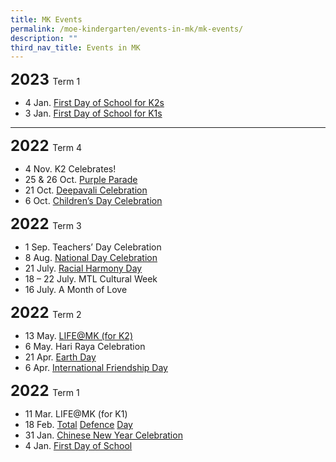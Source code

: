 ```yaml
---
title: MK Events
permalink: /moe-kindergarten/events-in-mk/mk-events/
description: ""
third_nav_title: Events in MK
---
```


<b style="font-size:24px;">2023 </b> Term 1<br>
* 4 Jan. [First Day of School for K2s](https://www.facebook.com/huaminprimaryschool/posts/pfbid02PhBBHMMkGm3cyBHT3xvBqiqJshVsRA3Ffcgirk9CrFMDPk1RSwobSjM8npHZJEWKl)<br>
* 3 Jan. [First Day of School for K1s](https://www.facebook.com/huaminprimaryschool/posts/pfbid033r6o41Z1pr9PaHf7xbqnVpLsPdux119T7HTCPMqfTZk7t5xrXPKwRpAXXYxbGMZGl)

<hr>

<b style="font-size:24px;">2022 </b> Term 4<br>
* 4 Nov. K2 Celebrates!<br>
* 25 & 26 Oct. [Purple Parade](https://www.facebook.com/huaminprimaryschool/posts/pfbid0u9wXdrERYvUvrecAyMc8QrpzjttmAEZQwRPMX9G28a8qEYhteqJNGtp1mgKWDZaEl)<br>
* 21 Oct. [Deepavali Celebration](https://www.facebook.com/huaminprimaryschool/posts/pfbid02UynoU71d6mcFuTbRogkC5hQSv4qo24BuebjDVkptV8UVXimvFXWy8GnCWMq5vhTpl)<br>
* 6 Oct. [Children’s Day Celebration](https://www.facebook.com/huaminprimaryschool/posts/pfbid0abLYwYLqNfzSXGZFN2ze1Uf4sfuLNnMespu3rqZepyrKfijTZvJQa7zViPW64JD6l)<br>

<b style="font-size:24px;">2022 </b> Term 3<br>
* 1 Sep. Teachers’ Day Celebration<br>
* 8 Aug. [National Day Celebration](https://www.facebook.com/huaminprimaryschool/posts/pfbid0qNVbm9E4mzTUhmSZ3HJYuCYYvYYK9vh59wMsY8nfsLTKQeG6YqN9or25WWciFuvWl)<br>
* 21 July. [Racial Harmony Day](https://www.facebook.com/100063470141051/posts/pfbid0jtnosU54Kkosg9C4fxMs8UYhyUMmFwQ3EEoPtZ3AYnVxqqLU3UYfMNEsrJ83fqBDl/)<br>
* 18 – 22 July. MTL Cultural Week<br>
* 16 July. A Month of Love

<b style="font-size:24px;">2022 </b> Term 2<br>
* 13 May. [LIFE@MK (for K2)](https://huaminpri.moe.edu.sg/mk-at-huamin/events/life-at-mk-for-k2)<br>
* 6 May. Hari Raya Celebration<br>
* 21 Apr. [Earth Day](https://www.facebook.com/huaminprimaryschool/posts/418784213580580)<br>
* 6 Apr. [International Friendship Day](https://www.facebook.com/huaminprimaryschool/posts/408681887924146)<br>

<b style="font-size:24px;">2022 </b> Term 1<br>
* 11 Mar. LIFE@MK (for K1)<br>
* 18 Feb. [Total](https://www.facebook.com/huaminprimaryschool/posts/373946208064381) [Defence](https://www.facebook.com/huaminprimaryschool/posts/373946208064381) [Day](https://www.facebook.com/huaminprimaryschool/posts/373946208064381)<br>
* 31 Jan. [Chinese New Year Celebration](https://m.facebook.com/story.php?story_fbid=363013315824337&id=100063470141051)<br>
* 4 Jan. [First Day of School](https://www.facebook.com/huaminprimaryschool/posts/347099677415701)